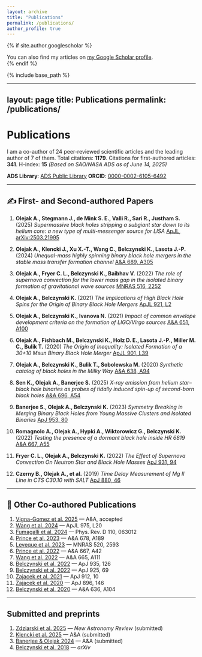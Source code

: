 ```yaml
---
layout: archive
title: "Publications"
permalink: /publications/
author_profile: true
---
```


{% if site.author.googlescholar %}
  <div class="wordwrap">You can also find my articles on <a href="{{site.author.googlescholar}}">my Google Scholar profile</a>.</div>
{% endif %}

{% include base_path %}

---

layout: page
title: Publications
permalink: /publications/
-------------------------

# Publications

I am a co-author of 24 peer-reviewed scientific articles and the leading author of 7 of them.
Total citations: **1179**. Citations for first-authored articles: **341**. H-index: **15**
*(Based on SAO/NASA ADS as of June 14, 2025)*

**ADS Library**: [ADS Public Library](https://ui.adsabs.harvard.edu/public-libraries/U0LMup96RQe2hPXDjU3Mcw)
**ORCID**: [0000-0002-6105-6492](https://orcid.org/0000-0002-6105-6492)

---

## ✍️ First- and Second-authored Papers

1. **Olejak A., Stegmann J., de Mink S. E., Valli R., Sari R., Justham S.** (2025)
   *Supermassive black holes stripping a subgiant star down to its helium core: a new type of multi-messenger source for LISA*
   [ApJL](https://doi.org/10.3847/2041-8213/ade43), [arXiv:2503.21995](https://arxiv.org/abs/2503.21995)

2. **Olejak A., Klencki J., Xu X.-T., Wang C., Belczynski K., Lasota J.-P.** (2024)
   *Unequal-mass highly spinning binary black hole mergers in the stable mass transfer formation channel*
   [A\&A 689, A305](https://doi.org/10.1051/0004-6361/202450480)

3. **Olejak A., Fryer C. L., Belczynski K., Baibhav V.** (2022)
   *The role of supernova convection for the lower mass gap in the isolated binary formation of gravitational wave sources*
   [MNRAS 516, 2252](https://doi.org/10.1093/mnras/stac2359)

4. **Olejak A., Belczynski K.** (2021)
   *The Implications of High Black Hole Spins for the Origin of Binary Black Hole Mergers*
   [ApJL 921, L2](https://doi.org/10.3847/2041-8213/ac2f48)

5. **Olejak A., Belczynski K., Ivanova N.** (2021)
   *Impact of common envelope development criteria on the formation of LIGO/Virgo sources*
   [A\&A 651, A100](https://doi.org/10.1051/0004-6361/202140520)

6. **Olejak A., Fishbach M., Belczynski K., Holz D. E., Lasota J.-P., Miller M. C., Bulik T.** (2020)
   *The Origin of Inequality: Isolated Formation of a 30+10 Msun Binary Black Hole Merger*
   [ApJL 901, L39](https://doi.org/10.3847/2041-8213/abb5b5)

7. **Olejak A., Belczynski K., Bulik T., Sobolewska M.** (2020)
   *Synthetic catalog of black holes in the Milky Way*
   [A\&A 638, A94](https://doi.org/10.1051/0004-6361/201936557)

8. **Sen K., Olejak A., Banerjee S.** (2025)
   *X-ray emission from helium star–black hole binaries as probes of tidally induced spin-up of second-born black holes*
   [A\&A 696, A54](https://www.aanda.org/articles/aa/full_html/2025/04/aa53829-25/aa53829-25.html)

9. **Banerjee S., Olejak A., Belczynski K.** (2023)
   *Symmetry Breaking in Merging Binary Black Holes from Young Massive Clusters and Isolated Binaries*
   [ApJ 953, 80](https://doi.org/10.3847/1538-4357/acdd59)

10. **Romagnolo A., Olejak A., Hypki A., Wiktorowicz G., Belczynski K.** (2022)
    *Testing the presence of a dormant black hole inside HR 6819*
    [A\&A 667, A55](https://doi.org/10.1051/0004-6361/202141992)

11. **Fryer C. L., Olejak A., Belczynski K.** (2022)
    *The Effect of Supernova Convection On Neutron Star and Black Hole Masses*
    [ApJ 931, 94](https://doi.org/10.3847/1538-4357/ac6ac9)

12. **Czerny B., Olejak A., et al.** (2019)
    *Time Delay Measurement of Mg II Line in CTS C30.10 with SALT*
    [ApJ 880, 46](https://doi.org/10.3847/1538-4357/ab2913)

---

## 🤝 Other Co-authored Publications

1. [Vigna-Gomez et al. 2025](https://ui.adsabs.harvard.edu/abs/2025arXiv250317006V/abstract) — A\&A, accepted
2. [Wang et al. 2024](https://doi.org/10.3847/2041-8213/ad86b7) — ApJL 975, L20
3. [Fumagalli et al. 2024](https://doi.org/10.1103/PhysRevD.110.063012) — Phys. Rev. D 110, 063012
4. [Prince et al. 2023](https://doi.org/10.1051/0004-6361/202346738) — A\&A 678, A189
5. [Leveque et al. 2023](https://doi.org/10.1093/mnras/stad240) — MNRAS 520, 2593
6. [Prince et al. 2022](https://doi.org/10.1051/0004-6361/202243194) — A\&A 667, A42
7. [Wang et al. 2022](https://doi.org/10.1051/0004-6361/202243684) — A\&A 665, A111
8. [Belczynski et al. 2022](https://doi.org/10.3847/1538-4357/ac8167) — ApJ 935, 126
9. [Belczynski et al. 2022](https://doi.org/10.3847/1538-4357/ac375a) — ApJ 925, 69
10. [Zajacek et al. 2021](https://doi.org/10.3847/1538-4357/abe9b2) — ApJ 912, 10
11. [Zajacek et al. 2020](https://doi.org/10.3847/1538-4357/ab94ae) — ApJ 896, 146
12. [Belczynski et al. 2020](https://doi.org/10.1051/0004-6361/201936528) — A\&A 636, A104

---

## Submitted and preprints

1. [Zdziarski et al. 2025](https://arxiv.org/abs/2506.00623) — *New Astronomy Review* (submitted)
2. [Klencki et al. 2025](https://arxiv.org/abs/2505.08860) — A\&A (submitted)
3. [Banerjee & Olejak 2024](https://doi.org/10.48550/arXiv.2411.15112) — A\&A (submitted)
4. [Belczynski et al. 2018](https://doi.org/10.48550/arXiv.1812.10065) — *arXiv*
